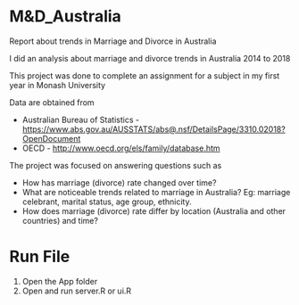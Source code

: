 # M&D_Australia
Report about trends in Marriage and Divorce in Australia

I did an analysis about marriage and divorce trends in Australia 2014 to 2018

This project was done to complete an assignment for a subject in my first year in Monash University

Data are obtained from
* Australian Bureau of Statistics - https://www.abs.gov.au/AUSSTATS/abs@.nsf/DetailsPage/3310.02018?OpenDocument
* OECD - http://www.oecd.org/els/family/database.htm


The project was focused on answering questions such as
* How has marriage (divorce) rate changed over time?
* What are noticeable trends related to marriage in Australia? Eg: marriage celebrant, marital status, age group, ethnicity.
* How does marriage (divorce) rate differ by location (Australia and other countries) and time?

# Run File
1. Open the App folder
2. Open and run server.R or ui.R
